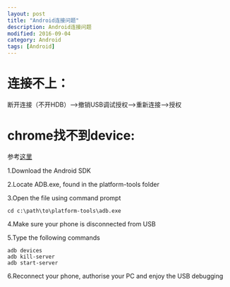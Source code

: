 ```yaml
---
layout: post
title: "Android连接问题"
description: Android连接问题
modified: 2016-09-04
category: Android
tags: [Android]
---
```


# 连接不上：

断开连接（不开HDB）-->撤销USB调试授权-->重新连接-->授权

# chrome找不到device:

参考[这里](http://stackoverflow.com/questions/20408996/native-usb-debugging-on-chrome-32-doesnt-detect-device)

1.Download the Android SDK

2.Locate ADB.exe, found in the platform-tools folder

3.Open the file using command prompt

	cd c:\path\to\platform-tools\adb.exe

4.Make sure your phone is disconnected from USB

5.Type the following commands

	adb devices
	adb kill-server
	adb start-server

6.Reconnect your phone, authorise your PC and enjoy the USB debugging